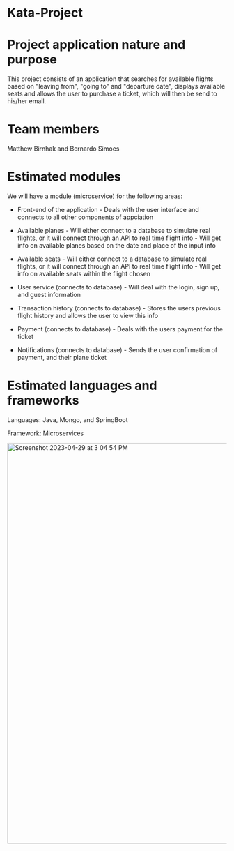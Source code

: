 # Kata-Project

# Project application nature and purpose
  This project consists of an application that searches for available flights based on "leaving from", "going to" and "departure date", displays         available seats and allows the user to purchase a ticket, which will then be send to his/her email.

# Team members
  Matthew Birnhak and Bernardo Simoes

# Estimated modules
  We will have a module (microservice) for the following areas:
  
  - Front-end of the application 
        - Deals with the user interface and connects to all other components of appciation


  - Available planes
        - Will either connect to a database to simulate real flights, or it will connect through an API to real time flight info
        - Will get info on available planes based on the date and place of the input info


  - Available seats
        - Will either connect to a database to simulate real flights, or it will connect through an API to real time flight info
        - Will get info on available seats within the flight chosen


  - User service (connects to database)
        - Will deal with the login, sign up, and guest information


  - Transaction history (connects to database)
        - Stores the users previous flight history and allows the user to view this info


  - Payment (connects to database)
        - Deals with the users payment for the ticket


  - Notifications (connects to database)
        - Sends the user confirmation of payment, and their plane ticket

# Estimated languages and frameworks
  Languages: Java, Mongo, and SpringBoot
  
  Framework: Microservices

<img width="919" alt="Screenshot 2023-04-29 at 3 04 54 PM" src="https://user-images.githubusercontent.com/123829531/235320232-fad47d85-62d2-4ba0-9439-4e17200d48e1.png">

  
